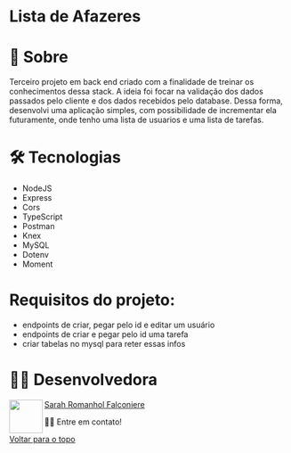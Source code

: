 # Lista de Afazeres

# 📄 Sobre

Terceiro projeto em back end criado com a finalidade de treinar os conhecimentos dessa stack. A ideia foi focar na validação dos dados passados pelo cliente e dos dados recebidos pelo database. Dessa forma, desenvolvi uma aplicação simples, com possibilidade de incrementar ela futuramente, onde tenho uma lista de usuarios e uma lista de tarefas.

# 🛠 Tecnologias

- NodeJS
- Express
- Cors
- TypeScript
- Postman
- Knex
- MySQL
- Dotenv
- Moment

# Requisitos do projeto:

- endpoints de criar, pegar pelo id e editar um usuário
- endpoints de criar e pegar pelo id uma tarefa
- criar tabelas no mysql para reter essas infos

# 👩‍💻 Desenvolvedora

<a href="url"><img src="https://user-images.githubusercontent.com/86701927/139923533-9d3064bf-071e-4651-840f-4434d2b24a7b.jpg" align="left" height="60" width="60" ></a>

[Sarah Romanhol Falconiere](https://www.linkedin.com/in/sarahromanhol)

👋🏽 Entre em contato!

<a href="#top">Voltar para o topo</a>
